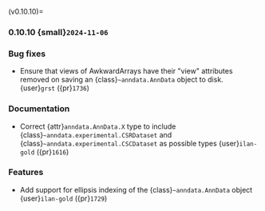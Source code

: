 (v0.10.10)=
### 0.10.10 {small}`2024-11-06`

### Bug fixes

- Ensure that views of AwkwardArrays have their "view" attributes removed on saving an {class}`~anndata.AnnData` object
  to disk. {user}`grst` ({pr}`1736`)

### Documentation

- Correct {attr}`anndata.AnnData.X` type to include {class}`~anndata.experimental.CSRDataset` and {class}`~anndata.experimental.CSCDataset` as possible types {user}`ilan-gold` ({pr}`1616`)

### Features

- Add support for ellipsis indexing of the {class}`~anndata.AnnData` object {user}`ilan-gold` ({pr}`1729`)
